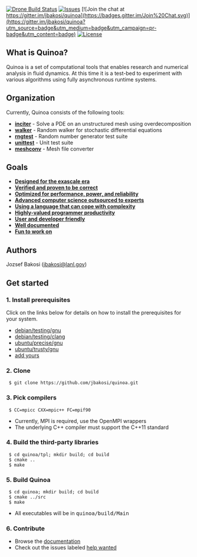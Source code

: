 <!--[![Travis Build Status](https://travis-ci.org/jbakosi/quinoa.svg?branch=master)](https://travis-ci.org/jbakosi/quinoa)-->
[![Drone Build Status](http://bakosi.com:8000/api/badge/github.com/jbakosi/quinoa/status.svg?branch=master)](http://bakosi.com:8000/github.com/jbakosi/quinoa)
[![Issues](https://img.shields.io/github/issues/jbakosi/quinoa.svg)](https://github.com/jbakosi/quinoa/issues)
[![Join the chat at https://gitter.im/jbakosi/quinoa](https://badges.gitter.im/Join%20Chat.svg)](https://gitter.im/jbakosi/quinoa?utm_source=badge&utm_medium=badge&utm_campaign=pr-badge&utm_content=badge)
[![License](https://img.shields.io/github/license/jbakosi/quinoa.svg)](https://github.com/jbakosi/quinoa/blob/master/LICENSE)

<!---[![Release](https://img.shields.io/github/release/jbakosi/quinoa.svg)](https://github.com/jbakosi/quinoa/releases/latest)-->

## What is Quinoa?

Quinoa is a set of computational tools that enables research and numerical
analysis in fluid dynamics. At this time it is a test-bed to experiment with
various algorithms using fully asynchronous runtime systems.

## Organization

Currently, Quinoa consists of the following tools:
  - [<B>inciter</B>](https://jbakosi.github.io/quinoa/inciter_doc.html) - Solve
    a PDE on an unstructured mesh using overdecomposition
  - [<B>walker</B>](https://jbakosi.github.io/quinoa/walker_doc.html) - Random
    walker for stochastic differential equations
  - [<B>rngtest</B>](https://jbakosi.github.io/quinoa/rngtest_doc.html) - Random number generator test suite
  - [<B>unittest</B>](https://jbakosi.github.io/quinoa/unittest_doc.html) - Unit test suite
  - [<B>meshconv</B>](https://jbakosi.github.io/quinoa/meshconv_doc.html) - Mesh file converter

## Goals

  - [<B>Designed for the exascale era</B>](https://jbakosi.github.io/quinoa/why.html#exascale)
  - [<B>Verified and proven to be correct</B>](https://jbakosi.github.io/quinoa/why.html#correct)
  - [<B>Optimized for performance, power, and reliability</B>](https://jbakosi.github.io/quinoa/why.html#optimized)
  - [<B>Advanced computer science outsourced to experts</B>](https://jbakosi.github.io/quinoa/why.html#outsource)
  - [<B>Using a language that can cope with complexity</B>](https://jbakosi.github.io/quinoa/why.html#language)
  - [<B>Highly-valued programmer productivity</B>](https://jbakosi.github.io/quinoa/why.html#productivity)
  - [<B>User and developer friendly</B>](https://jbakosi.github.io/quinoa/why.html#friendly)
  - [<B>Well documented</B>](https://jbakosi.github.io/quinoa/why.html#documented)
  - [<B>Fun to work on</B>](https://jbakosi.github.io/quinoa/why.html#fun)

## Authors

Jozsef Bakosi (jbakosi@lanl.gov)

## Get started

### 1. Install prerequisites
   Click on the links below for details on how to install the prerequisites for
   your system.
   - [debian/testing/gnu](https://github.com/jbakosi/quinoa-docker/blob/master/debian/testing/gnu/alltpl/Dockerfile)
   - [debian/testing/clang](https://github.com/jbakosi/quinoa-docker/blob/master/debian/testing/clang/alltpl/Dockerfile)
   - [ubuntu/precise/gnu](https://github.com/jbakosi/quinoa-docker/blob/master/ubuntu/precise/gnu/alltpl/Dockerfile)
   - [ubuntu/trusty/gnu](https://github.com/jbakosi/quinoa-docker/blob/master/ubuntu/trusty/gnu/alltpl/Dockerfile)
   - [add yours](https://github.com/jbakosi/quinoa/issues/73)

### 2. Clone

   ```
    $ git clone https://github.com/jbakosi/quinoa.git
   ```

### 3. Pick compilers

   ```
    $ CC=mpicc CXX=mpic++ FC=mpif90
   ```
   - Currently, MPI is required, use the OpenMPI wrappers
   - The underlying C++ compiler must support the C++11 standard

### 4. Build the third-party libraries

   ```
    $ cd quinoa/tpl; mkdir build; cd build
    $ cmake ..
    $ make
   ```

### 5. Build Quinoa

   ```
    $ cd quinoa; mkdir build; cd build
    $ cmake ../src
    $ make
   ```
   - All executables will be in <tt>quinoa/build/Main</tt>

### 6. Contribute
   - Browse the [documentation](http://jbakosi.github.io/quinoa/index.html)
   - Check out the issues labeled [help wanted](https://github.com/jbakosi/quinoa/labels/help%20wanted)
